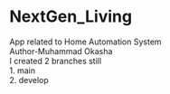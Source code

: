 # NextGen_Living
 App related to Home Automation System
 <br>
Author-Muhammad Okasha
<br>
I created 2 branches still
<br>1. main
<br>2. develop
